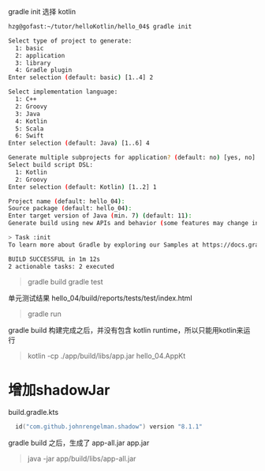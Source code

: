 gradle init 选择 kotlin

```bash
hzg@gofast:~/tutor/helloKotlin/hello_04$ gradle init

Select type of project to generate:
  1: basic
  2: application
  3: library
  4: Gradle plugin
Enter selection (default: basic) [1..4] 2

Select implementation language:
  1: C++
  2: Groovy
  3: Java
  4: Kotlin
  5: Scala
  6: Swift
Enter selection (default: Java) [1..6] 4

Generate multiple subprojects for application? (default: no) [yes, no] 
Select build script DSL:
  1: Kotlin
  2: Groovy
Enter selection (default: Kotlin) [1..2] 1

Project name (default: hello_04): 
Source package (default: hello_04): 
Enter target version of Java (min. 7) (default: 11): 
Generate build using new APIs and behavior (some features may change in the next minor release)? (default: no) [yes, no] 

> Task :init
To learn more about Gradle by exploring our Samples at https://docs.gradle.org/8.2/samples/sample_building_kotlin_applications.html

BUILD SUCCESSFUL in 1m 12s
2 actionable tasks: 2 executed
```

> gradle build
> gradle test

单元测试结果
hello_04/build/reports/tests/test/index.html

> gradle run

gradle build 构建完成之后，并没有包含 kotlin runtime，所以只能用kotlin来运行

> kotlin -cp ./app/build/libs/app.jar hello_04.AppKt

增加shadowJar
============

build.gradle.kts

```kotlin
  id("com.github.johnrengelman.shadow") version "8.1.1"
```

gradle build 之后，生成了
app-all.jar
app.jar

> java -jar app/build/libs/app-all.jar
